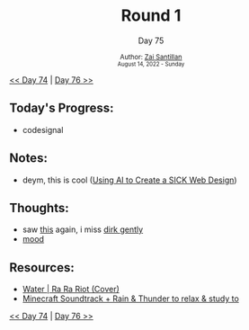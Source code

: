 <div align="center">
  <h1>Round 1</h1>
  <p>Day 75</p>
  <sub>
    Author: <a href="https://github.com/plskz" target="_blank">Zai Santillan</a>
    <br>
    <small>August 14, 2022 - Sunday</small>
  </sub>
</div>

[<< Day 74](day074.md) | [Day 76 >>](day076.md)

## Today's Progress:

- codesignal

## Notes:

- deym, this is cool ([Using AI to Create a SICK Web Design](https://youtu.be/-Emf7un0Wt4))

## Thoughts:

- saw [this](https://youtu.be/I-IgHmjHxaw) again, i miss [dirk gently](https://www.google.com/search?q=dirk+gently)
- [mood](https://youtu.be/4HP1CO3g7NM)

## Resources:

- [Water | Ra Ra Riot (Cover)](https://youtu.be/I-IgHmjHxaw)
- [Minecraft Soundtrack + Rain & Thunder to relax & study to](https://youtu.be/4HP1CO3g7NM)

[<< Day 74](day074.md) | [Day 76 >>](day076.md)
